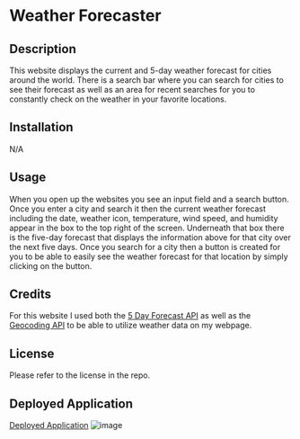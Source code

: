 # Weather Forecaster

## Description

This website displays the current and 5-day weather forecast for cities around the world. There is a search bar where you can search for cities to see their forecast as well as an area for recent searches for you to constantly check on the weather in your favorite locations. 

## Installation

N/A

## Usage 

When you open up the websites you see an input field and a search button. Once you enter a city and search it then the current weather forecast including the date, weather icon, temperature, wind speed, and humidity appear in the box to the top right of the screen. Underneath that box there is the five-day forecast that displays the information above for that city over the next five days. Once you search for a city then a button is created for you to be able to easily see the weather forecast for that location by simply clicking on the button. 

## Credits 

For this website I used both the [5 Day Forecast API](https://openweathermap.org/forecast5) as well as the [Geocoding API](https://openweathermap.org/api/geocoding-api) to be able to utilize weather data on my webpage. 


## License

Please refer to the license in the repo. 

## Deployed Application
[Deployed Application](https://pbullock08.github.io/weather-forecaster/)
![image](./assets/)